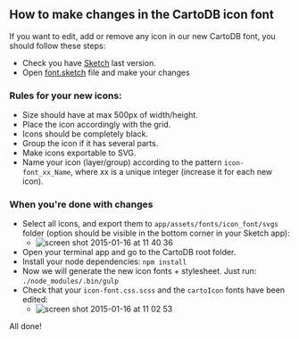 How to make changes in the CartoDB icon font
--------------------------------------------

If you want to edit, add or remove any icon in our new CartoDB font, you should follow these steps:

- Check you have [Sketch](http://bohemiancoding.com/sketch/) last version.
- Open [font.sketch](http://github.com/CartoDB/cartodb/blob/master/app/assets/fonts/icon_font/font.sketch) file and make your changes


### Rules for your new icons:
- Size should have at max 500px of width/height.
- Place the icon accordingly with the grid.
- Icons should be completely black.
- Group the icon if it has several parts.
- Make icons exportable to SVG.
- Name your icon (layer/group) according to the pattern `icon-font_xx_Name`, where xx is a unique integer (increase it for each new icon).
  
  
### When you're done with changes
- Select all icons, and export them to `app/assets/fonts/icon_font/svgs` folder (option should be visible in the bottom corner in your Sketch app):
  - ![screen shot 2015-01-16 at 11 40 36](https://cloud.githubusercontent.com/assets/978461/5774986/93dc90e8-9d74-11e4-8064-a478e55d392b.png)
- Open your terminal app and go to the CartoDB root folder.
- Install your node dependencies: `npm install`
- Now we will generate the new icon fonts + stylesheet. Just run: `./node_modules/.bin/gulp`
- Check that your `icon-font.css.scss` and the `cartoIcon` fonts have been edited: 
  - ![screen shot 2015-01-16 at 11 02 53](https://cloud.githubusercontent.com/assets/978461/5775004/acf10faa-9d74-11e4-893c-790da626d894.png)

All done!
